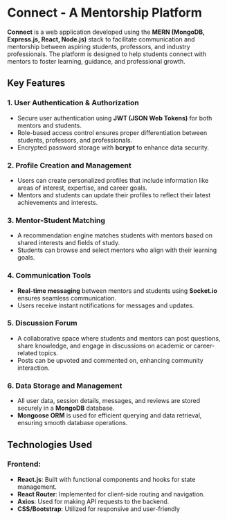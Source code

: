 # Connect - A Mentorship Platform

**Connect** is a web application developed using the **MERN (MongoDB, Express.js, React, Node.js)** stack to facilitate communication and mentorship between aspiring students, professors, and industry professionals. The platform is designed to help students connect with mentors to foster learning, guidance, and professional growth.

## Key Features

### 1. User Authentication & Authorization
- Secure user authentication using **JWT (JSON Web Tokens)** for both mentors and students.
- Role-based access control ensures proper differentiation between students, professors, and professionals.
- Encrypted password storage with **bcrypt** to enhance data security.

### 2. Profile Creation and Management
- Users can create personalized profiles that include information like areas of interest, expertise, and career goals.
- Mentors and students can update their profiles to reflect their latest achievements and interests.

### 3. Mentor-Student Matching
- A recommendation engine matches students with mentors based on shared interests and fields of study.
- Students can browse and select mentors who align with their learning goals.

### 4. Communication Tools
- **Real-time messaging** between mentors and students using **Socket.io** ensures seamless communication.
- Users receive instant notifications for messages and updates.

### 5. Discussion Forum
- A collaborative space where students and mentors can post questions, share knowledge, and engage in discussions on academic or career-related topics.
- Posts can be upvoted and commented on, enhancing community interaction.

### 6. Data Storage and Management
- All user data, session details, messages, and reviews are stored securely in a **MongoDB** database.
- **Mongoose ORM** is used for efficient querying and data retrieval, ensuring smooth database operations.

## Technologies Used

### Frontend:
- **React.js**: Built with functional components and hooks for state management.
- **React Router**: Implemented for client-side routing and navigation.
- **Axios**: Used for making API requests to the backend.
- **CSS/Bootstrap**: Utilized for responsive and user-friendly
